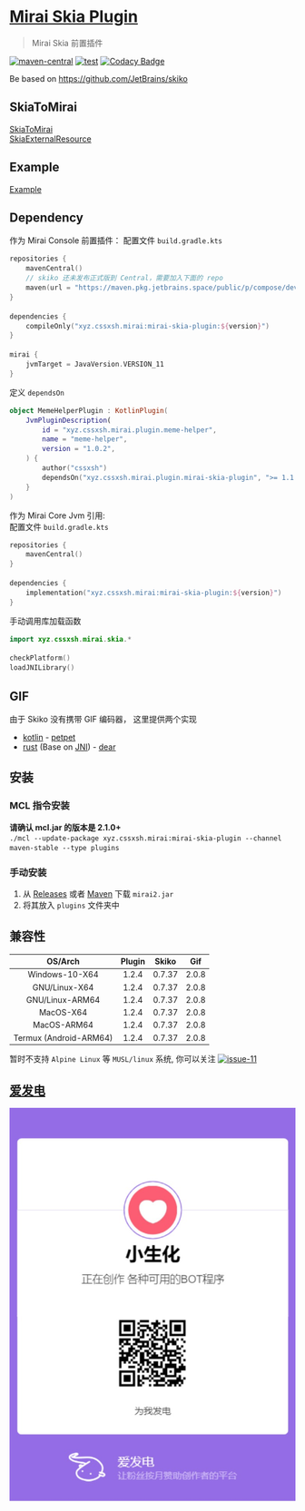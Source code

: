 # [Mirai Skia Plugin](https://github.com/cssxsh/mirai-skia-plugin)

> Mirai Skia 前置插件

[![maven-central](https://img.shields.io/maven-central/v/xyz.cssxsh.mirai/mirai-skia-plugin)](https://search.maven.org/artifact/xyz.cssxsh.mirai/mirai-skia-plugin)
[![test](https://github.com/cssxsh/mirai-skia-plugin/actions/workflows/test.yml/badge.svg)](https://github.com/cssxsh/mirai-skia-plugin/actions/workflows/test.yml)
[![Codacy Badge](https://app.codacy.com/project/badge/Grade/ad7fe0e93f794914894fe5e6d3f23b2c)](https://www.codacy.com/gh/cssxsh/mirai-skia-plugin/dashboard?utm_source=github.com&amp;utm_medium=referral&amp;utm_content=cssxsh/mirai-skia-plugin&amp;utm_campaign=Badge_Grade)

Be based on <https://github.com/JetBrains/skiko>

## SkiaToMirai

[SkiaToMirai](src/main/kotlin/xyz/cssxsh/mirai/skia/SkiaToMirai.kt)  
[SkiaExternalResource](src/main/kotlin/xyz/cssxsh/mirai/skia/SkiaExternalResource.kt)  

## Example

[Example](src/main/kotlin/xyz/cssxsh/skia/Example.kt)

## Dependency

作为 Mirai Console 前置插件： 
配置文件 `build.gradle.kts`
```kotlin
repositories {
    mavenCentral()
    // skiko 还未发布正式版到 Central，需要加入下面的 repo
    maven(url = "https://maven.pkg.jetbrains.space/public/p/compose/dev")
}

dependencies {
    compileOnly("xyz.cssxsh.mirai:mirai-skia-plugin:${version}")
}

mirai {
    jvmTarget = JavaVersion.VERSION_11
}
```
定义 `dependsOn`
```kotlin
object MemeHelperPlugin : KotlinPlugin(
    JvmPluginDescription(
        id = "xyz.cssxsh.mirai.plugin.meme-helper",
        name = "meme-helper",
        version = "1.0.2",
    ) {
        author("cssxsh")
        dependsOn("xyz.cssxsh.mirai.plugin.mirai-skia-plugin", ">= 1.1.0", false)
    }
)
```

作为 Mirai Core Jvm 引用:  
配置文件 `build.gradle.kts`
```kotlin
repositories {
    mavenCentral()
}

dependencies {
    implementation("xyz.cssxsh.mirai:mirai-skia-plugin:${version}")
}
```
手动调用库加载函数
```kotlin
import xyz.cssxsh.mirai.skia.*

checkPlatform()
loadJNILibrary()
```

## GIF

由于 Skiko 没有携带 GIF 编码器，
这里提供两个实现
*   [kotlin](src/main/kotlin/xyz/cssxsh/skia/gif) - [petpet](src/main/kotlin/xyz/cssxsh/skia/Example.kt)
*   [rust](src/main/kotlin/xyz/cssxsh/gif) (Base on [JNI](https://github.com/cssxsh/gif-jni)) - [dear](src/main/kotlin/xyz/cssxsh/skia/Example.kt)

## 安装

### MCL 指令安装

**请确认 mcl.jar 的版本是 2.1.0+**  
`./mcl --update-package xyz.cssxsh.mirai:mirai-skia-plugin --channel maven-stable --type plugins`

### 手动安装

1.  从 [Releases](https://github.com/cssxsh/mirai-skia-plugin/releases) 或者 [Maven](https://repo1.maven.org/maven2/xyz/cssxsh/mirai/mirai-skia-plugin/) 下载 `mirai2.jar`
2.  将其放入 `plugins` 文件夹中

## 兼容性

|        OS/Arch         | Plugin | Skiko  |  Gif  |
|:----------------------:|:------:|:------:|:-----:|
|     Windows-10-X64     | 1.2.4  | 0.7.37 | 2.0.8 |
|     GNU/Linux-X64      | 1.2.4  | 0.7.37 | 2.0.8 |
|    GNU/Linux-ARM64     | 1.2.4  | 0.7.37 | 2.0.8 |
|       MacOS-X64        | 1.2.4  | 0.7.37 | 2.0.8 |
|      MacOS-ARM64       | 1.2.4  | 0.7.37 | 2.0.8 |
| Termux (Android-ARM64) | 1.2.4  | 0.7.37 | 2.0.8 |

暂时不支持 `Alpine Linux` 等 `MUSL/linux` 系统, 你可以关注 [![issue-11](https://shields.io/github/issues/detail/state/cssxsh/mirai-skia-plugin/11)](https://github.com/cssxsh/mirai-skia-plugin/issues/11)

## [爱发电](https://afdian.net/@cssxsh)

![afdian](.github/afdian.jpg)